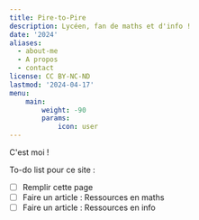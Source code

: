 ```yaml
---
title: Pire-to-Pire
description: Lycéen, fan de maths et d'info !
date: '2024'
aliases:
  - about-me
  - A propos
  - contact
license: CC BY-NC-ND
lastmod: '2024-04-17'
menu:
    main: 
        weight: -90
        params:
            icon: user
---
```


C'est moi !

To-do list pour ce site :

- [ ] Remplir cette page
- [ ] Faire un article : Ressources en maths
- [ ] Faire un article : Ressources en info